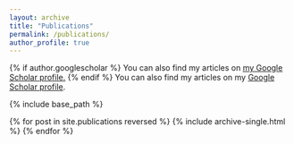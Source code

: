 ```yaml
---
layout: archive
title: "Publications"
permalink: /publications/
author_profile: true
---
```


{% if author.googlescholar %}
  You can also find my articles on <u><a href="{{author.googlescholar}}">my Google Scholar profile</a>.</u>
{% endif %}
You can also find my articles on my [Google Scholar profile](https://scholar.google.com/citations?user=Tu4MLB8AAAAJ&hl=en).

<script src="https://bibbase.org/show?bib=https%3A%2F%2Fuoigroeg.github.io%2Ffiles%2Fmypubs.bib&jsonp=1"></script>

{% include base_path %}

{% for post in site.publications reversed %}
  {% include archive-single.html %}
{% endfor %}
